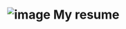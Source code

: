 # ![image](https://github.com/kpapoulias/resume/assets/80589138/41467c38-d1ba-4fd6-b8ab-c4040c187003) My resume

